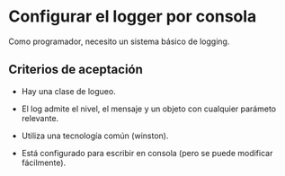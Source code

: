 # Configurar el logger por consola

Como programador, necesito un sistema básico de logging.

## Criterios de aceptación

* Hay una clase de logueo.

* El log admite el nivel, el mensaje y un objeto con cualquier parámeto relevante.

* Utiliza una tecnología común (winston).

* Está configurado para escribir en consola (pero se puede modificar fácilmente).
